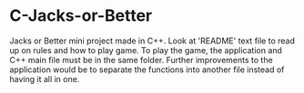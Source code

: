 # C-Jacks-or-Better
Jacks or Better mini project made in C++.
Look at 'README' text file to read up on rules and how to play game.
To play the game, the application and C++ main file must be in the same folder. Further improvements to the application would be to separate the functions into another file instead of having it all in one. 
